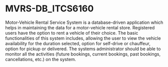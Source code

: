# MVRS-DB_ITCS6160

Motor-Vehicle Rental Service System is a database-driven application which helps in maintaining the data for a motor-vehicle rental store. Registered users have the option to rent a vehicle of their choice. The basic functionalities of this system includes, allowing the user to view the vehicle availability for the duration selected, option for self-drive or chauffeur, option for pickup or delivered. The systems administrator should be able to monitor all the activities (future bookings, current bookings, past bookings, cancellations, etc.) on the system.
